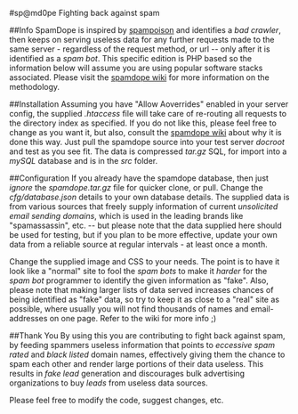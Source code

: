 #sp@md0pe
Fighting back against spam


##Info
SpamDope is inspired by [spampoison](www.spampoison.com) and identifies a _bad crawler_, then keeps on serving useless data for any further requests made to the same server - regardless of the request method, or url -- only after it is identified as a _spam bot_.
This specific edition is PHP based so the information below will assume you are using popular software stacks associated.
Please visit the [spamdope wiki](https://github.com/CharlSteynberg/spamdope/wiki) for more information on the methodology.


##Installation
Assuming you have "Allow Aoverrides" enabled in your server config, the supplied _.htaccess_ file will take care of re-routing all requests to the directory index as specified. If you do not like this, please feel free to change as you want it, but also, consult the [spamdope wiki](https://github.com/CharlSteynberg/spamdope/wiki) about why it is done this way.
Just pull the spamdope source into your test server _docroot_ and test as you see fit.
The data is compressed _tar.gz_ SQL, for import into a _mySQL_ database and is in the _src_ folder.


##Configuration
If you already have the spamdope database, then just _ignore_ the _spamdope.tar.gz_ file for quicker clone, or pull.
Change the _cfg/database.json_ details to your own database details.
The supplied data is from various sources that freely supply information of current _unsolicited email sending domains_, which is used in the leading brands like "spamassassin", etc. -- but please note that the data supplied here should be used for testing, but if you plan to be more effective, update your own data from a reliable source at regular intervals - at least once a month.

Change the supplied image and CSS to your needs. The point is to have it look like a "normal" site to fool the _spam bots_ to make it _harder_ for the _spam bot_ programmer to identify the given information as "fake".
Also, please note that making larger lists of data served increases chances of being identified as "fake" data, so try to keep it as close to a "real" site as possible, where usually you will not find thousands of names and email- addresses on one page.  Refer to the wiki for more info ;)


##Thank You
By using this you are contributing to fight back against spam, by feeding spammers useless information that points to _eccessive spam rated_ and _black listed_ domain names, effectively giving them the chance to spam each other and render large portions of their data useless. This results in _fake lead_ generation and discourages bulk advertising organizations to buy _leads_ from useless data sources.

Please feel free to modify the code, suggest changes, etc.

